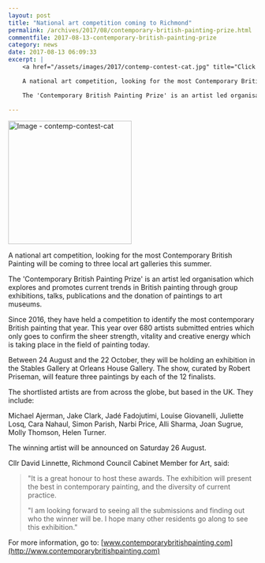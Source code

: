 ```yaml
---
layout: post
title: "National art competition coming to Richmond"
permalink: /archives/2017/08/contemporary-british-painting-prize.html
commentfile: 2017-08-13-contemporary-british-painting-prize
category: news
date: 2017-08-13 06:09:33
excerpt: |
    <a href="/assets/images/2017/contemp-contest-cat.jpg" title="Click for a larger image"><img src="/assets/images/2017/contemp-contest-cat-thumb.jpg" width="150" alt="Image - contemp-contest-cat"  class="photo right"/></a>

    A national art competition, looking for the most Contemporary British Painting will be coming to three local art galleries this summer.

    The 'Contemporary British Painting Prize' is an artist led organisation which explores and promotes current trends in British painting through group exhibitions, talks, publications and the donation of paintings to art museums.

---
```


<a href="/assets/images/2017/contemp-contest-cat.jpg" title="Click for a larger image"><img src="/assets/images/2017/contemp-contest-cat-thumb.jpg" width="250" alt="Image - contemp-contest-cat"  class="photo right"/></a>

A national art competition, looking for the most Contemporary British Painting will be coming to three local art galleries this summer.

The 'Contemporary British Painting Prize' is an artist led organisation which explores and promotes current trends in British painting through group exhibitions, talks, publications and the donation of paintings to art museums.

Since 2016, they have held a competition to identify the most contemporary British painting that year. This year over 680 artists submitted entries which only goes to confirm the sheer strength, vitality and creative energy which is taking place in the field of painting today.

Between 24 August and the 22 October, they will be holding an exhibition in the Stables Gallery at Orleans House Gallery. The show, curated by Robert Priseman, will feature three paintings by each of the 12 finalists.

The shortlisted artists are from across the globe, but based in the UK. They include:

Michael Ajerman, Jake Clark, Jadé Fadojutimi, Louise Giovanelli, Juliette Losq, Cara Nahaul, Simon Parish, Narbi Price, Alli Sharma, Joan Sugrue, Molly Thomson, Helen Turner.

The winning artist will be announced on Saturday 26 August.

Cllr David Linnette, Richmond Council Cabinet Member for Art, said:

> "It is a great honour to host these awards. The exhibition will present the best in contemporary painting, and the diversity of current practice.
> 
> "I am looking forward to seeing all the submissions and finding out who the winner will be. I hope many other residents go along to see this exhibition."

For more information, go to: [www.contemporarybritishpainting.com](http://www.contemporarybritishpainting.com)
